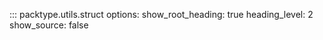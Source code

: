 ::: packtype.utils.struct
    options:
      show_root_heading: true
      heading_level: 2
      show_source: false
